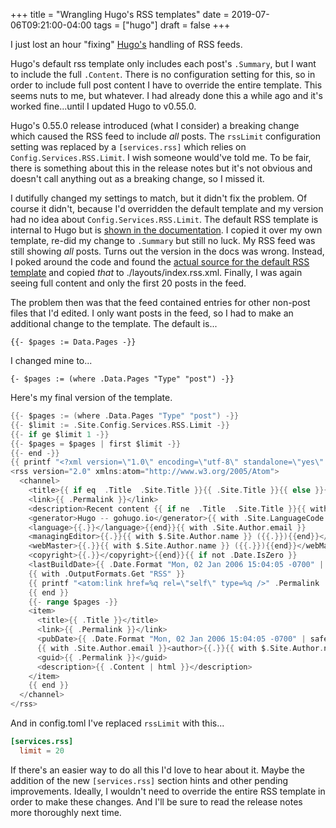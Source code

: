 +++
title = "Wrangling Hugo's RSS templates"
date = 2019-07-06T09:21:00-04:00
tags = ["hugo"]
draft = false
+++

I just lost an hour "fixing" [Hugo's](https://gohugo.io/) handling of RSS feeds.

Hugo's default rss template only includes each post's `.Summary`, but I want to include the full `.Content`. There is no configuration setting for this, so in order to include full post content I have to override the entire template. This seems nuts to me, but whatever. I had already done this a while ago and it's worked fine...until I updated Hugo to v0.55.0.

Hugo's 0.55.0 release introduced (what I consider) a breaking change which caused the RSS feed to include _all_ posts. The `rssLimit` configuration setting was replaced by a `[services.rss]` which relies on `Config.Services.RSS.Limit`. I wish someone would've told me. To be fair, there is something about this in the release notes but it's not obvious and doesn't call anything out as a breaking change, so I missed it.

I dutifully changed my settings to match, but it didn't fix the problem. Of course it didn't, because I'd overridden the default template and my version had no idea about `Config.Services.RSS.Limit`. The default RSS template is internal to Hugo but is [shown in the documentation](https://gohugo.io/templates/rss/). I copied it over my own template, re-did my change to `.Summary` but still no luck. My RSS feed was still showing _all_ posts. Turns out the version in the docs was wrong. Instead, I poked around the code and found the [actual source for the default RSS template](https://github.com/gohugoio/hugo/blob/master/tpl/tplimpl/embedded/templates/%5Fdefault/rss.xml) and copied _that_ to ./layouts/index.rss.xml. Finally, I was again seeing full content and only the first 20 posts in the feed.

The problem then was that the feed contained entries for other non-post files that I'd edited. I only want posts in the feed, so I had to make an additional change to the template. The default is...

```text
{{- $pages := Data.Pages -}}
```

I changed mine to...

```text
{- $pages := (where .Data.Pages "Type" "post") -}}
```

Here's my final version of the template.

```go
{{- $pages := (where .Data.Pages "Type" "post") -}}
{{- $limit := .Site.Config.Services.RSS.Limit -}}
{{- if ge $limit 1 -}}
{{- $pages = $pages | first $limit -}}
{{- end -}}
{{ printf "<?xml version=\"1.0\" encoding=\"utf-8\" standalone=\"yes\" ?>" | safeHTML }}
<rss version="2.0" xmlns:atom="http://www.w3.org/2005/Atom">
  <channel>
    <title>{{ if eq  .Title  .Site.Title }}{{ .Site.Title }}{{ else }}{{ with .Title }}{{.}} on {{ end }}{{ .Site.Title }}{{ end }}</title>
    <link>{{ .Permalink }}</link>
    <description>Recent content {{ if ne  .Title  .Site.Title }}{{ with .Title }}in {{.}} {{ end }}{{ end }}on {{ .Site.Title }}</description>
    <generator>Hugo -- gohugo.io</generator>{{ with .Site.LanguageCode }}
    <language>{{.}}</language>{{end}}{{ with .Site.Author.email }}
    <managingEditor>{{.}}{{ with $.Site.Author.name }} ({{.}}){{end}}</managingEditor>{{end}}{{ with .Site.Author.email }}
    <webMaster>{{.}}{{ with $.Site.Author.name }} ({{.}}){{end}}</webMaster>{{end}}{{ with .Site.Copyright }}
    <copyright>{{.}}</copyright>{{end}}{{ if not .Date.IsZero }}
    <lastBuildDate>{{ .Date.Format "Mon, 02 Jan 2006 15:04:05 -0700" | safeHTML }}</lastBuildDate>{{ end }}
    {{ with .OutputFormats.Get "RSS" }}
	{{ printf "<atom:link href=%q rel=\"self\" type=%q />" .Permalink .MediaType | safeHTML }}
	{{ end }}
    {{- range $pages -}}
    <item>
      <title>{{ .Title }}</title>
      <link>{{ .Permalink }}</link>
      <pubDate>{{ .Date.Format "Mon, 02 Jan 2006 15:04:05 -0700" | safeHTML }}</pubDate>
      {{ with .Site.Author.email }}<author>{{.}}{{ with $.Site.Author.name }} ({{.}}){{end}}</author>{{end}}
      <guid>{{ .Permalink }}</guid>
      <description>{{ .Content | html }}</description>
    </item>
    {{ end }}
  </channel>
</rss>
```

And in config.toml I've replaced `rssLimit` with this...

```toml
[services.rss]
  limit = 20
```

If there's an easier way to do all this I'd love to hear about it. Maybe the addition of the new `[services.rss]` section hints and other pending improvements. Ideally, I wouldn't need to override the entire RSS template in order to make these changes. And I'll be sure to read the release notes more thoroughly next time.
